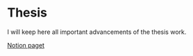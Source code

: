 # Thesis
I will keep here all important advancements of the thesis work.

[Notion paget](https://www.notion.so/Lawyer-LLM-c764972bb5964a0b88e711029cc1ca6e?pvs=4)
